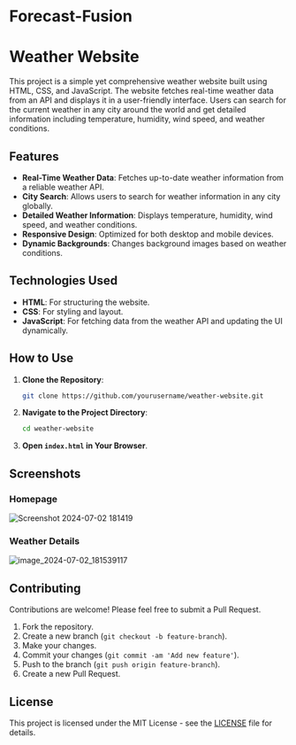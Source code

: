 # Forecast-Fusion

# Weather Website

This project is a simple yet comprehensive weather website built using HTML, CSS, and JavaScript. The website fetches real-time weather data from an API and displays it in a user-friendly interface. Users can search for the current weather in any city around the world and get detailed information including temperature, humidity, wind speed, and weather conditions.

## Features

- **Real-Time Weather Data**: Fetches up-to-date weather information from a reliable weather API.
- **City Search**: Allows users to search for weather information in any city globally.
- **Detailed Weather Information**: Displays temperature, humidity, wind speed, and weather conditions.
- **Responsive Design**: Optimized for both desktop and mobile devices.
- **Dynamic Backgrounds**: Changes background images based on weather conditions.

## Technologies Used

- **HTML**: For structuring the website.
- **CSS**: For styling and layout.
- **JavaScript**: For fetching data from the weather API and updating the UI dynamically.

## How to Use

1. **Clone the Repository**: 
   ```bash
   git clone https://github.com/yourusername/weather-website.git
   ```
2. **Navigate to the Project Directory**:
   ```bash
   cd weather-website
   ```
3. **Open `index.html` in Your Browser**.

## Screenshots

### Homepage
![Screenshot 2024-07-02 181419](https://github.com/sunil518/Forecast-Fusion/assets/127589917/b0bf6f87-e72f-4c3f-849f-6eea13d0ab01)


### Weather Details
![image_2024-07-02_181539117](https://github.com/sunil518/Forecast-Fusion/assets/127589917/d6c9700f-e19f-4d6e-ab7c-4f9aca140d2f)


## Contributing

Contributions are welcome! Please feel free to submit a Pull Request.

1. Fork the repository.
2. Create a new branch (`git checkout -b feature-branch`).
3. Make your changes.
4. Commit your changes (`git commit -am 'Add new feature'`).
5. Push to the branch (`git push origin feature-branch`).
6. Create a new Pull Request.

## License

This project is licensed under the MIT License - see the [LICENSE](LICENSE) file for details.
